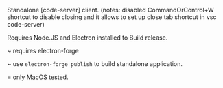Standalone [code-server] client.
(notes: disabled CommandOrControl+W shortcut to disable closing and it allows to set up close tab shortcut in vsc code-server)

Requires Node.JS and Electron installed to Build release.

~ requires electron-forge

~ use `electron-forge publish` to build standalone application.



= only MacOS tested.
